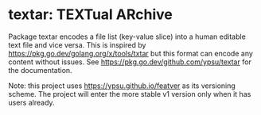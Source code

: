 # textar: TEXTual ARchive

Package textar encodes a file list (key-value slice) into a human editable text file and vice versa.
This is inspired by https://pkg.go.dev/golang.org/x/tools/txtar but this format can encode any content without issues.
See https://pkg.go.dev/github.com/ypsu/textar for the documentation.

Note: this project uses https://ypsu.github.io/featver as its versioning scheme.
The project will enter the more stable v1 version only when it has users already.
